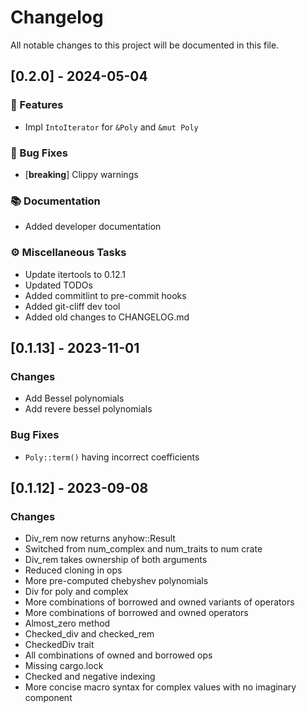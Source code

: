 # Changelog

All notable changes to this project will be documented in this file.

## [0.2.0] - 2024-05-04

### 🚀 Features

- Impl `IntoIterator` for `&Poly` and `&mut Poly`

### 🐛 Bug Fixes

- [**breaking**] Clippy warnings

### 📚 Documentation

- Added developer documentation

### ⚙️ Miscellaneous Tasks

- Update itertools to 0.12.1
- Updated TODOs
- Added commitlint to pre-commit hooks
- Added git-cliff dev tool
- Added old changes to CHANGELOG.md

## [0.1.13] - 2023-11-01

### Changes
- Add Bessel polynomials
- Add revere bessel polynomials

### Bug Fixes
- `Poly::term()` having incorrect coefficients

## [0.1.12] - 2023-09-08

### Changes

- Div_rem now returns anyhow::Result
- Switched from num_complex and num_traits to num crate
- Div_rem takes ownership of both arguments
- Reduced cloning in ops
- More pre-computed chebyshev polynomials
- Div for poly and complex
- More combinations of borrowed and owned variants of operators
- More combinations of borrowed and owned operators
- Almost_zero method
- Checked_div and checked_rem
- CheckedDiv trait
- All combinations of owned and borrowed ops
- Missing cargo.lock
- Checked and negative indexing
- More concise macro syntax for complex values with no imaginary component

<!-- generated by git-cliff -->
